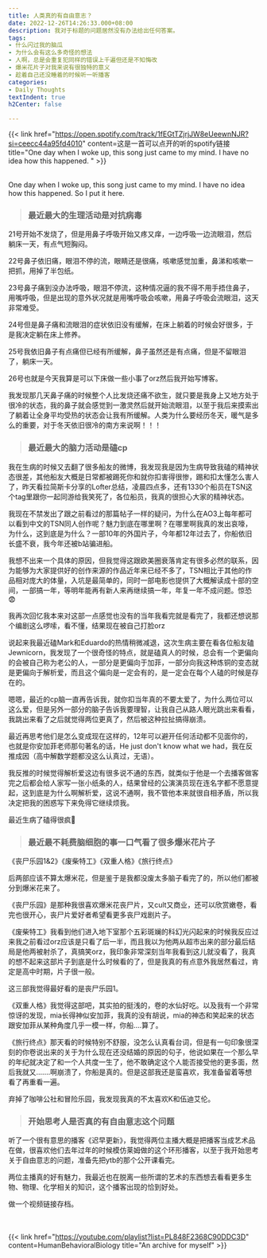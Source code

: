 ```yaml
---
title: 人类真的有自由意志？
date: 2022-12-26T14:26:33.000+08:00
description: 我对于标题的问题居然没有办法给出任何答案。
tags:
- 什么闪过我的脑瓜
- 为什么会有这么多奇怪的想法
- 人啊，总是会重复犯同样的错误上千遍但还是不知悔改
- 爆米花片子对我来说有很独特的意义
- 趁着自己还没睡着的时候听一听播客
categories:
- Daily Thoughts
textIndent: true
h2Center: false

---
```

{{< link href="https://open.spotify.com/track/1fEGtTZjrjJW8eUeewnNJR?si=ceecc44a95fd4010" content=这是一首可以点开的听的spotify链接 title="One day when I woke up, this song just came to my mind. I have no idea how this happened. " >}} <br><br/>

One day when I woke up, this song just came to my mind. I have no idea how this happened. So I put it here.

> ### 最近最大的生理活动是对抗病毒

21号开始不发烧了，但是用鼻子呼吸开始又疼又痒，一边呼吸一边流眼泪，然后躺床一天，有点气短胸闷。

22号鼻子依旧痛，眼泪不停的流，眼睛还是很痛，咳嗽感觉加重，鼻涕和咳嗽一把抓，用掉了半包纸。

23号鼻子痛到没办法呼吸，眼泪不停流，这种情况逼的我不得不用手捂住鼻子，用嘴呼吸，但是出现的意外状况就是用嘴呼吸会咳嗽，用鼻子呼吸会流眼泪，这天非常难受。

24号但是鼻子痛和流眼泪的症状依旧没有缓解，在床上躺着的时候会好很多，于是我决定躺在床上修养。

25号我依旧鼻子有点痛但已经有所缓解，鼻子虽然还是有点痛，但是不留眼泪了，躺床一天。

26号也就是今天我算是可以下床做一些小事了orz然后我开始写博客。

我发现那几天鼻子痛的时候整个人比发烧还痛不欲生，就只要是我身上又地方处于很冷的状态，我的鼻子就会感觉到一激灵然后就开始流眼泪，以至于我后来摸索出了躺着让全身平均受热的状态会让我有所缓解。人类为什么要经历冬天，暖气是多么的重要，对于冬天依旧很冷的南方来说啊！！！

> ### 最近最大的脑力活动是磕cp

我在生病的时候又去翻了很多船友的微博，我发现我是因为生病导致我磕的精神状态很差，其他船友大概是日常都被踢死你和就你扣害得很惨，踢和扣太懂怎么害人了，昨天看拉简斯卡分享的Lofter总结，凌晨四点多，还有1330个船员在TSN这个tag里跟你一起同游给我笑死了，各位船员，我真的很担心大家的精神状态。

我现在不禁发出了跟之前看过的那篇帖子一样的疑问，为什么在AO3上每年都可以看到中文的TSN同人创作呢？魅力到底在哪里啊？在哪里啊我真的发出哀嚎，为什么，这到底是为什么？一部10年的外国片子，今年都12年过去了，你船依旧长盛不衰，我今年还被b站骗进船。

我想不出来一个具体的原因，但我觉得这跟欧美圈衰落肯定有很多必然的联系，因为能够为大家提供好的创作来源的作品近年来已经不多了，TSN相比于其他的作品相对庞大的体量，入坑是最简单的，同时一部电影也提供了大概解读成十部的空间，一部搞一年，等明年能再有新人来再继续搞一年，年复一年不成问题。惊恐😨

我再次回忆我本来对这部一点感觉也没有的当年我看完就是看完了，我都还想说那个编剧这么啰嗦，看不懂，结果现在被自己打脸orz

说起来我最近磕Mark和Eduardo的热情稍微减退，这次生病主要在看各位船友磕Jewnicorn，我发现了一个很奇怪的特点，就是磕真人的时候，总会有一个更偏向的会被自己称为老公的人，一部分是更偏向于加菲，一部分向我这种炼铜的变态就是更偏向于解析爱，而且这个偏向是一定会有的，是一定会在每个人磕的时候是存在的。

嗯嗯，最近的cp脑一直再告诉我，就你扣当年真的不要太爱了，为什么两位可以这么爱，但是另外一部分的脑子告诉我要理智，让我自己从路人眼光跳出来看看，我跳出来看了之后就觉得两位更真了，然后被这种拉扯搞得崩溃。

最近再思考他们是怎么变成现在这样的，12年可以避开任何活动都不见面你的，也就是你安加菲老师那句著名的话，He just don't know what we had，我在反推成因（高中解数学题都没这么认真过，无语）。

我反推的时候觉得解析爱这边有很多说不通的东西，就类似于他是一个去播客做客完之后都会给人家写一张小纸条的人，结果曾经的公演演员现在连名字都不愿意提起，这到底是为什么啊解析爱，这说不通啊，我不管他本来就很自相矛盾，所以我决定把我的困惑写下来免得它继续烦我。

最近生病了磕得很疯🥺

> ### 最近最不耗费脑细胞的事一口气看了很多爆米花片子

《丧尸乐园1&2》《废柴特工》《双重人格》《旅行终点》

后两部应该不算太爆米花，但是鉴于是我都没废太多脑子看完了的，所以他们都被分到爆米花来了。

《丧尸乐园》是那种我很喜欢爆米花丧尸片，又cult又商业，还可以欣赏嫩卷，看完也很开心，丧尸片爱好者希望看更多丧尸戏剧片子。

《废柴特工》我看到他们进入地下室那个五彩斑斓的科幻光闪起来的时候我反应过来我之前看过orz应该是只看了后一半，而且我以为他两从超市出来的部分最后结局是他两被射杀了，真搞笑orz，我印象非常深刻当年我看到这儿就没看了，我真的想不起来这部片子到底是什么时候看的了，但是我真的有点意外我居然看过，肯定是高中时期，片子很一般。

这三部我觉得最好看的是丧尸乐园1。

《双重人格》我觉得这部吧，其实拍的挺浅的，卷的水仙好吃。以及我有一个非常惊讶的发现，mia长得神似安加菲，我真的没有胡说，mia的神态和笑起来的状态跟安加菲从某种角度几乎一模一样，你船....算了。

《旅行终点》那天看的时候特别不舒服，没怎么认真看台词，但是有一句印象很深刻的你卷说出来的关于为什么现在还没结婚的原因的句子，他说如果在一个那么早的年纪就决定了和一个人共度一生了，他不敢确定这个人能否接受他的更多面，然后我就又.......啊崩溃了，你船是真的。但是这部我还是蛮喜欢，我准备留着等想看了再重看一遍。

弃掉了咖啡公社和冒险乐园，我发现我真的不太喜欢K和伍迪艾伦。

> ### 开始思考人是否真的有自由意志这个问题

听了一个很有意思的播客《迟早更新》，我觉得两位主播大概是把播客当成艺术品在做，很喜欢他们去年过年的时候模仿莱姆做的这个环形播客，以至于我开始思考关于自由意志的问题，准备先把ytb的那个公开课看完。

两位主播真的好有魅力，我最近也在脱离一些所谓的艺术的东西想去看看更多生物、物理、化学相关的知识，这个播客出现的恰到好处。

做一个视频链接存档。

<br><br/>{{< link href="https://youtube.com/playlist?list=PL848F2368C90DDC3D" content=HumanBehavioralBiology title="An archive for myself" >}}

<br><br/>